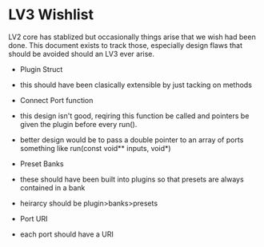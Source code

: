 LV3 Wishlist
===

LV2 core has stablized but occasionally things arise that we wish had been done. This document exists to track those, especially design flaws that should be avoided should an LV3 ever arise.



* Plugin Struct
 * this should have been clasically extensible by just tacking on methods

* Connect Port function
 * this design isn't good, reqiring this function be called and pointers be given the plugin before every run().
 * better design would be to pass a double pointer to an array of ports something like run(const
 void** inputs, void*)


* Preset Banks
 * these should have been built into plugins so that presets are always contained in a bank
 * heirarcy should be plugin>banks>presets

* Port URI
 * each port should have a URI
